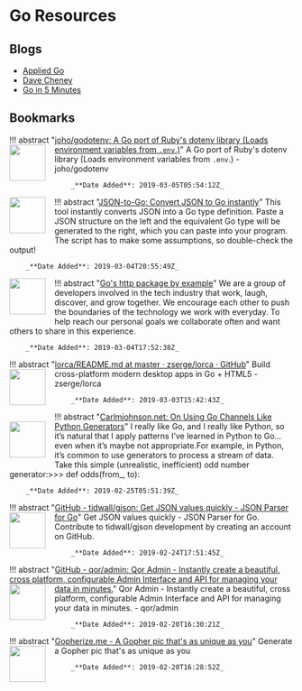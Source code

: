 # Go Resources
## Blogs
- [Applied Go](https://appliedgo.net/)
- [Dave Cheney](https://dave.cheney.net/)
- [Go in 5 Minutes](https://www.goin5minutes.com/)

## Bookmarks
!!! abstract "[joho/godotenv: A Go port of Ruby's dotenv library (Loads environment variables from `.env`.)](https://github.com/joho/godotenv)"
        <img src="https://avatars2.githubusercontent.com/u/4092?s=400&v=4" style="float:left; margin-right: 1rem; margin-bottom: 1rem; width: 4rem" />
        A Go port of Ruby's dotenv library (Loads environment variables from `.env`.) - joho/godotenv


        _**Date Added**: 2019-03-05T05:54:12Z_



!!! abstract "[JSON-to-Go: Convert JSON to Go instantly](https://mholt.github.io/json-to-go/)"
        <img src="" style="float:left; margin-right: 1rem; margin-bottom: 1rem; width: 4rem" />
        This tool instantly converts JSON into a Go type definition. Paste a JSON structure on the left and the equivalent Go type will be generated to the right, which you can paste into your program. The script has to make some assumptions, so double-check the output!


        _**Date Added**: 2019-03-04T20:55:49Z_



!!! abstract "[Go's http package by example](https://cryptic.io/go-http/)"
        <img src="https://cryptic.io/favicon.ico" style="float:left; margin-right: 1rem; margin-bottom: 1rem; width: 4rem" />
        We are a group of developers involved in the tech industry that work, laugh, discover, and grow together. We encourage each other to push the boundaries of the technology we work with everyday. To help reach our personal goals we collaborate often and want others to share in this  experience.


        _**Date Added**: 2019-03-04T17:52:38Z_


!!! abstract "[lorca/README.md at master · zserge/lorca · GitHub](https://github.com/zserge/lorca/blob/master/README.md)"
        <img src="https://avatars2.githubusercontent.com/u/1911760?s=400&v=4" style="float:left; margin-right: 1rem; margin-bottom: 1rem; width: 4rem" />
        Build cross-platform modern desktop apps in Go + HTML5 - zserge/lorca


        _**Date Added**: 2019-03-03T15:42:43Z_



!!! abstract "[Carlmjohnson.net: On Using Go Channels Like Python Generators](https://blog.carlmjohnson.net/post/on-using-go-channels-like-python-generators/)"
        <img src="https://blog.carlmjohnson.net/img/icons/rin-32.c9217ce7e0fb898fd97a4756034f8747020e7dbd6f147ef2fa4ba9290649bbde.png" style="float:left; margin-right: 1rem; margin-bottom: 1rem; width: 4rem" />
        I really like Go, and I really like Python, so it’s natural that I apply patterns I’ve learned in Python to Go… even when it’s maybe not appropriate.For example, in Python, it’s common to use generators to process a stream of data. Take this simple (unrealistic, inefficient) odd number generator:>>> def odds(from_, to):


        _**Date Added**: 2019-02-25T05:51:39Z_



!!! abstract "[GitHub - tidwall/gjson: Get JSON values quickly  - JSON Parser for Go](https://github.com/tidwall/gjson#working-with-bytes)"
        <img src="https://avatars2.githubusercontent.com/u/1156077?s=400&v=4" style="float:left; margin-right: 1rem; margin-bottom: 1rem; width: 4rem" />
        Get JSON values quickly  - JSON Parser for Go. Contribute to tidwall/gjson development by creating an account on GitHub.


        _**Date Added**: 2019-02-24T17:51:45Z_



!!! abstract "[GitHub - qor/admin: Qor Admin - Instantly create a beautiful, cross platform, configurable Admin Interface and API for managing your data in minutes.](https://github.com/qor/admin)"
        <img src="https://avatars2.githubusercontent.com/u/1917300?s=400&v=4" style="float:left; margin-right: 1rem; margin-bottom: 1rem; width: 4rem" />
        Qor Admin - Instantly create a beautiful, cross platform, configurable Admin Interface and API for managing your data in minutes. - qor/admin


        _**Date Added**: 2019-02-20T16:30:21Z_



!!! abstract "[Gopherize.me - A Gopher pic that's as unique as you](https://gopherize.me/)"
        <img src="https://gopherize.me/static/logo.png" style="float:left; margin-right: 1rem; margin-bottom: 1rem; width: 4rem" />
        Generate a Gopher pic that's as unique as you


        _**Date Added**: 2019-02-20T16:28:52Z_